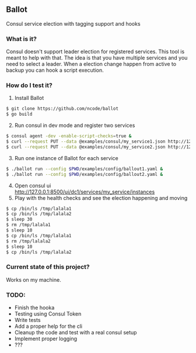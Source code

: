 ## Ballot

Consul service election with tagging support and hooks

### What is it?

Consul doesn't support leader election for registered services. This tool is meant to help with that. 
The idea is that you have multiple services and you need to select a leader. When a election change happen from active to backup 
you can hook a script execution.

### How do I test it?

1. Install Ballot
```bash
$ git clone https://github.com/ncode/ballot
$ go build
```
2. Run consul in dev mode and register two services
```bash
$ consul agent -dev -enable-script-checks=true &
$ curl --request PUT --data @examples/consul/my_service1.json http://127.0.0.1:8500/v1/agent/service/register\?replace-existing-checks\=true
$ curl --request PUT --data @examples/consul/my_service2.json http://127.0.0.1:8500/v1/agent/service/register\?replace-existing-checks\=true
```
3. Run one instance of Ballot for each service
```bash
$ ./ballot run --config $PWD/examples/config/ballout1.yaml &
$ ./ballot run --config $PWD/examples/config/ballout2.yaml &
```
4. Open consul ui http://127.0.0.1:8500/ui/dc1/services/my_service/instances
5. Play with the health checks and see the election happening and moving
```bash
$ cp /bin/ls /tmp/lalala1
$ cp /bin/ls /tmp/lalala2
$ sleep 30
$ rm /tmp/lalala1
$ sleep 10
$ cp /bin/ls /tmp/lalala1
$ rm /tmp/lalala2
$ sleep 10
$ cp /bin/ls /tmp/lalala2
```

### Current state of this project?

Works on my machine.

### TODO:

- Finish the hooka
- Testing using Consul Token
- Write tests
- Add a proper help for the cli
- Cleanup the code and test with a real consul setup
- Implement proper logging
- ???
